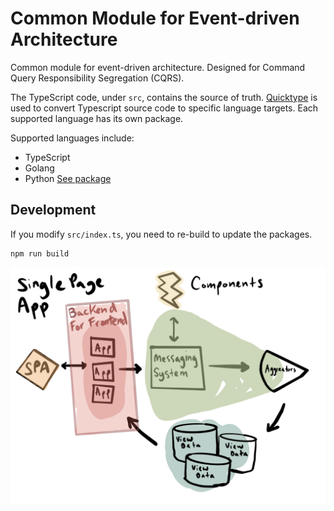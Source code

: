 # Common Module for Event-driven Architecture

Common module for event-driven architecture. Designed for Command Query Responsibility Segregation (CQRS).

The TypeScript code, under `src`, contains the source of truth. [Quicktype](https://quicktype.io/) is used to convert Typescript source code to specific language targets. Each supported language has its own package.

Supported languages include:

- TypeScript
- Golang
- Python [See package](https://pypi.org/project/devpie-client-events/)

## Development

If you modify `src/index.ts`, you need to re-build to update the packages.

```
npm run build
```

![cqrs architecture](cqrs.png)
